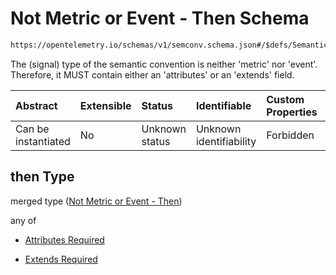 # Not Metric or Event - Then Schema

```txt
https://opentelemetry.io/schemas/v1/semconv.schema.json#/$defs/SemanticConventionBase/allOf/0/then
```

The (signal) type of the semantic convention is neither 'metric' nor 'event'. Therefore, it MUST contain either an 'attributes' or an 'extends' field.

| Abstract            | Extensible | Status         | Identifiable            | Custom Properties | Additional Properties | Access Restrictions | Defined In                                                                           |
| :------------------ | :--------- | :------------- | :---------------------- | :---------------- | :-------------------- | :------------------ | :----------------------------------------------------------------------------------- |
| Can be instantiated | No         | Unknown status | Unknown identifiability | Forbidden         | Allowed               | none                | [semconv.schema.json\*](../../../schemas/semconv.schema.json "open original schema") |

## then Type

merged type ([Not Metric or Event - Then](../semantic/semconv-opentelemetry-semantic-convention-schema-definitions-semantic-convention-base-allof-not-metric-or-event-not-metric-or-event---then.md))

any of

* [Attributes Required](../semantic/semconv-opentelemetry-semantic-convention-schema-definitions-semantic-convention-base-allof-not-metric-or-event-not-metric-or-event---then-anyof-attributes-required.md "check type definition")

* [Extends Required](../semantic/semconv-opentelemetry-semantic-convention-schema-definitions-semantic-convention-base-allof-not-metric-or-event-not-metric-or-event---then-anyof-extends-required.md "check type definition")
